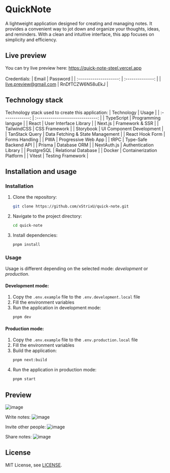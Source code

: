 # QuickNote

A lightweight application designed for creating and managing notes. It provides a convenient way to jot down and organize your thoughts, ideas, and reminders. With a clean and intuitive interface, this app focuses on simplicity and efficiency.

## Live preview
You can try live preview here: https://quick-note-steel.vercel.app <br /><br />
Credentials:
|          Email         |     Password     |
| :--------------------: | :--------------: |
| live.preview@gmail.com | RnDfTCZW6N58uEkJ |

## Technology stack
Technology stack used to create this application:
|   Technology    |              Usage               | 
| :-------------: | :------------------------------: |
|   TypeScript    |       Programming languge        |
|      React      |      User Interface Library      |
|     Next.js     |         Framework & SSR          |
|   TailwindCSS   |          CSS Framework           |
|    Storybook    |     UI Component Development     |
| TanStack Query  | Data Fetching & State Management |
| React Hook Form |          Forms Handling          |
|       PWA       |        Progressive Web App       |
|      tRPC       |       Type-Safe Backend API      |
|     Prisma      |           Database ORM           |
|   NextAuth.js   |      Authentication Library      |
|   PostgreSQL    |       Relational Database        |
|     Docker      |    Containerization Platform     | 
|     Vitest      |        Testing Framework         |

## Installation and usage
### Installation
1. Clone the repository:
   ```sh
   git clone https://github.com/xStrixU/quick-note.git
   ```
2. Navigate to the project directory:
   ```sh
   cd quick-note
   ```
3. Install dependencies:
   ```sh
   pnpm install
   ```
### Usage
Usage is different depending on the selected mode: *development* or *production*.
#### Development mode:
1. Copy the `.env.example` file to the `.env.development.local` file
2.  Fill the environment variables
3. Run the application in development mode:
   ```sh
   pnpm dev
   ```
#### Production mode:
1. Copy the `.env.example` file to the `.env.production.local` file
2.  Fill the environment variables
3. Build the application:
   ```sh
   pnpm next:build
   ```
4. Run the application in production mode:
   ```sh
   pnpm start
   ```

## Preview
![image](https://github.com/xStrixU/quick-note/assets/41890821/b2fe940a-e540-441b-adda-45d9771f2fbb)

Write notes:
![image](https://github.com/xStrixU/quick-note/assets/41890821/c002f3bb-c8fb-4fb3-a427-d6678f56d6a8)

Invite other people:
![image](https://github.com/xStrixU/quick-note/assets/41890821/43d3162b-9417-4fe8-9f1d-45daedba41ad)

Share notes:
![image](https://github.com/xStrixU/quick-note/assets/41890821/39988462-2934-4e12-9226-4fe51264c2bd)

## License
MIT License, see [LICENSE](LICENSE).

